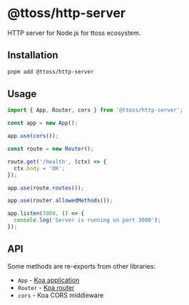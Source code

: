# @ttoss/http-server

HTTP server for Node.js for ttoss ecosystem.

## Installation

```bash
pnpm add @ttoss/http-server
```

## Usage

```typescript
import { App, Router, cors } from '@ttoss/http-server';

const app = new App();

app.use(cors());

const route = new Router();

route.get('/health', (ctx) => {
  ctx.body = 'OK';
});

app.use(route.routes());

app.use(router.allowedMethods());

app.listen(3000, () => {
  console.log('Server is running on port 3000');
});
```

## API

Some methods are re-exports from other libraries:

- `App` - [Koa application](https://github.com/koajs/koa)
- `Router` - [Koa router](https://github.com/koajs/router)
- `cors` - Koa CORS middleware
